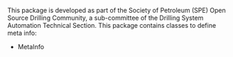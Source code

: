 This package is developed as part of the Society of Petroleum (SPE) Open Source Drilling Community, a sub-committee of the Drilling System Automation Technical Section.
This package contains classes to define meta info:
- MetaInfo
